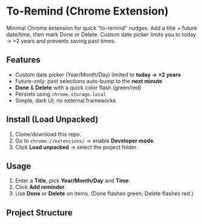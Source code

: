 # To-Remind (Chrome Extension)

Minimal Chrome extension for quick “to-remind” nudges. Add a title + future date/time,
then mark Done or Delete. Custom date picker limits you to today → +2 years and prevents
saving past times.

## Features
- Custom date picker (Year/Month/Day) limited to **today → +2 years**
- Future-only: past selections auto-bump to the **next minute**
- **Done** &  **Delete** with a quick color flash (green/red)
- Persists using `chrome.storage.local`
- Simple, dark UI; no external frameworks

## Install (Load Unpacked)
1. Clone/download this repo.
2. Go to `chrome://extensions/` → enable **Developer mode**.
3. Click **Load unpacked** → select the project folder.

## Usage
1. Enter a **Title**, pick **Year/Month/Day** and **Time**.
2. Click **Add reminder**.
3. Use **Done** or **Delete** on items. (Done flashes green; Delete flashes red.)

## Project Structure
